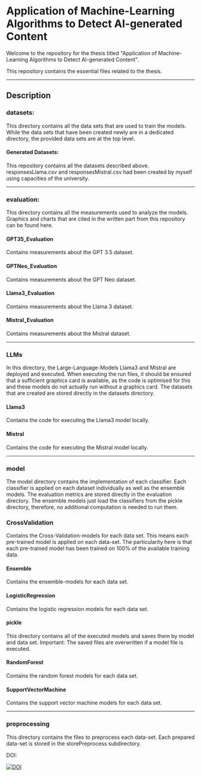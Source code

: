 # Application of Machine-Learning Algorithms to Detect AI-generated Content

  

Welcome to the repository for the thesis titled "Application of Machine-Learning Algorithms to Detect AI-generated Content".

This repository contains the essential files related to the thesis.

  
------------------------------------
## Description

### datasets:
This directory contains all the data sets that are used to train the models. While the data sets that have been created newly are in a dedicated directory, the provided data sets are at the top level. 
  #### Generated Datasets:
  This repository contains all the datasets described above. responsesLlama.csv and responsesMistral.csv had been created by myself using capacities of the university. 

------------------------------------

### evaluation: 
This directory contains all the measurements used to analyze the models. Graphics  and charts that are cited in the written part from this repository can be found here. 
  #### GPT35_Evaluation
  Contains measurements about the GPT 3.5 dataset.
  #### GPTNeo_Evaluation
  Contains measurements about the GPT Neo dataset.
  #### Llama3_Evaluation
  Contains measurements about the Llama 3 dataset.
  #### Mistral_Evaluation
  Contains measurements about the Mistral dataset.

------------------------------------

### LLMs
In this directory, the Large-Language-Models Llama3 and Mistral are deployed and executed. When executing the run files, it should be ensured that a sufficient graphics card is available, as the code is optimised for this and these models do not actually run without a graphics card. The datasets that are created are stored directly in the datasets directory.
  #### Llama3
  Contains the code for executing the Llama3 model locally. 
  #### Mistral
  Contains the code for executing the Mistral model locally. 

------------------------------------

### model
The model directory contains the implementation of each classifier. Each classifier is applied on each dataset individually as well as the ensemble models. The evaluation metrics are stored directly in the evaluation directory. The ensemble models just load the classifiers from the pickle directory, therefore, no additional computation is needed to run them.
  ### CrossValidation
  Contains the Cross-Validation-models for each data set. This means each pre-trained model is applied on each data-set. The particularity here is that each pre-trained model has been trained on 100% of the available training data.
  #### Ensemble
  Contains the ensemble-models for each data set.
  #### LogisticRegression
  Contains the logistic regression models for each data set.
  #### pickle
  This directory contains all of the executed models and saves them by model and data set. Important: The saved files are overwritten if a model file is executed. 
  #### RandomForest
  Contains the random forest models for each data set.
  #### SupportVectorMachine
  Contains the support vector machine models for each data set.

------------------------------------

### preprocessing
This directory contains the files to preprocess each data-set. Each prepared data-set is stored in the storePreprocess subdirectory. 

DOI:

[![DOI](https://zenodo.org/badge/797248220.svg)](https://zenodo.org/doi/10.5281/zenodo.11408376)
